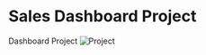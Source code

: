 # Sales Dashboard Project
 Dashboard Project
![Project](https://github.com/CODEMHAMMER/Sales-Dashboard-Project/assets/95966718/5128cc01-b21c-4ca3-9614-7110e885eb03)

